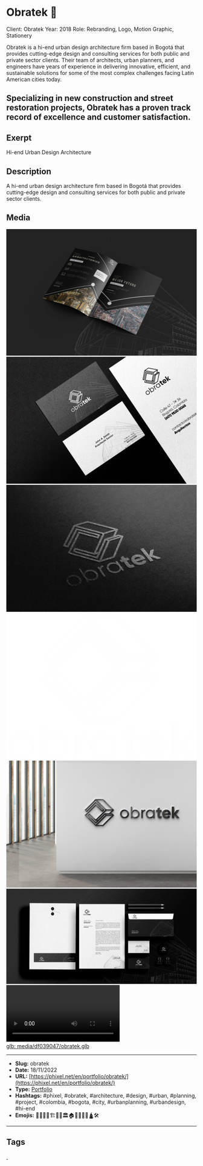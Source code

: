 # Obratek 👷
Client: Obratek
Year: 2018
Role: Rebranding, Logo, Motion Graphic, Stationery

Obratek is a hi-end urban design architecture firm based in Bogotá that provides cutting-edge design and consulting services for both public and private sector clients. Their team of architects, urban planners, and engineers have years of experience in delivering innovative, efficient, and sustainable solutions for some of the most complex challenges facing Latin American cities today.

Specializing in new construction and street restoration projects, Obratek has a proven track record of excellence and customer satisfaction.
------------
## Exerpt
Hi-end Urban Design Architecture
## Description
A hi-end urban design architecture firm based in Bogotá that provides cutting-edge design and consulting services for both public and private sector clients.
## Media
<img src="media/01ccb61c/obratek-broshure.jpg" loading="lazy"><br>
<img src="media/c175bf6d/obratek-card.jpg" loading="lazy"><br>
<img src="media/b38913c4/obratek-logo-presentation.jpg" loading="lazy"><br>
<img src="media/ed4db3b6/obratek-logo.png" loading="lazy"><br>
<img src="media/006a58ef/obratek-office-wall.jpg" loading="lazy"><br>
<img src="media/7e935d56/obratek-stationery.jpg" loading="lazy"><br>
<video control><source src="media/eb2ec2db/obratek-video.mp4" type="video/mp4"> Video: media/eb2ec2db/obratek-video.mp4</video><br>	<a href="media/df039047/obratek.glb" target="_media">glb: media/df039047/obratek.glb</a><br>

------------
- **Slug:** obratek
- **Date:** 18/11/2022
- **URL:** [https://phixel.net/en/portfolio/obratek/](https://phixel.net/en/portfolio/obratek/)
- **Type:** [Portfolio](#portfolio)
- **Hashtags:** #phixel, #obratek, #architecture, #design, #urban, #planning, #project, #colombia, #bogota, #city, #urbanplanning, #urbandesign, #hi-end
- **Emojis:** 👷🧱👷‍♂️🏗👷‍♀️🏛️🏠🏢🏰🗽⛲🛕🛠

------------
## Tags
[ ](# )
